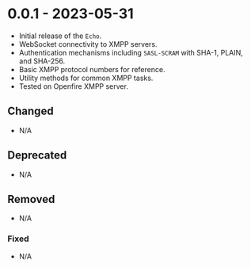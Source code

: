 # 0.0.1 - 2023-05-31

- Initial release of the `Echo`.
- WebSocket connectivity to XMPP servers.
- Authentication mechanisms including `SASL-SCRAM` with SHA-1, PLAIN, and SHA-256.
- Basic XMPP protocol numbers for reference.
- Utility methods for common XMPP tasks.
- Tested on Openfire XMPP server.

## Changed

- N/A

## Deprecated

- N/A
  
## Removed

- N/A

### Fixed

- N/A
